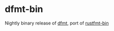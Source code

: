 # dfmt-bin

Nightly binary release of [dfmt](https://github.com/dlang-community/dfmt), port of [rustfmt-bin](https://github.com/japaric/rustfmt-bin)
